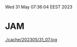 Wed 31 May 07:36:04 EEST 2023
# JAM
<a href='./cache/202305/31_07.log'>./cache/202305/31_07.log</a>
